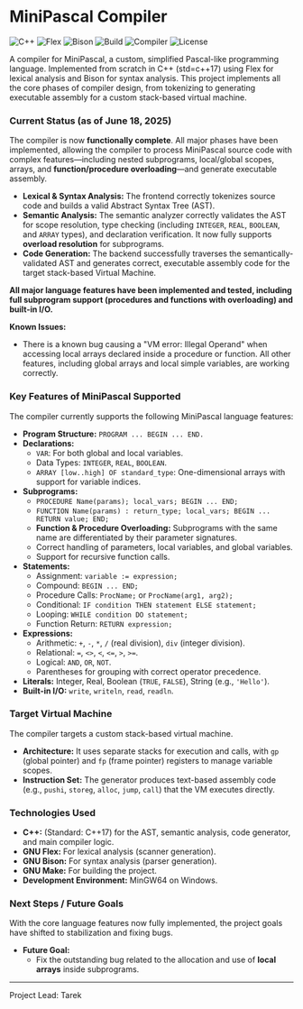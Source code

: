 # MiniPascal Compiler

![C++](https://img.shields.io/badge/C++-17-blue.svg)
![Flex](https://img.shields.io/badge/Tool-Flex-orange.svg)
![Bison](https://img.shields.io/badge/Tool-Bison-purple.svg)
![Build](https://img.shields.io/badge/Build-Make-green.svg)
![Compiler](https://img.shields.io/badge/Compiler-MinGW64-red.svg)
![License](https://img.shields.io/badge/License-MIT-yellow.svg)

A compiler for MiniPascal, a custom, simplified Pascal-like programming language. Implemented from scratch in C++ (std=c++17) using Flex for lexical analysis and Bison for syntax analysis. This project implements all the core phases of compiler design, from tokenizing to generating executable assembly for a custom stack-based virtual machine.

### Current Status (as of June 18, 2025)

The compiler is now **functionally complete**. All major phases have been implemented, allowing the compiler to process MiniPascal source code with complex features—including nested subprograms, local/global scopes, arrays, and **function/procedure overloading**—and generate executable assembly.

* **Lexical & Syntax Analysis:** The frontend correctly tokenizes source code and builds a valid Abstract Syntax Tree (AST).
* **Semantic Analysis:** The semantic analyzer correctly validates the AST for scope resolution, type checking (including `INTEGER`, `REAL`, `BOOLEAN`, and `ARRAY` types), and declaration verification. It now fully supports **overload resolution** for subprograms.
* **Code Generation:** The backend successfully traverses the semantically-validated AST and generates correct, executable assembly code for the target stack-based Virtual Machine.

**All major language features have been implemented and tested, including full subprogram support (procedures and functions with overloading) and built-in I/O.**

**Known Issues:**
* There is a known bug causing a "VM error: Illegal Operand" when accessing local arrays declared inside a procedure or function. All other features, including global arrays and local simple variables, are working correctly.

### Key Features of MiniPascal Supported

The compiler currently supports the following MiniPascal language features:

* **Program Structure:** `PROGRAM ... BEGIN ... END.`
* **Declarations:**
    * `VAR`: For both global and local variables.
    * Data Types: `INTEGER`, `REAL`, `BOOLEAN`.
    * `ARRAY [low..high] OF standard_type`: One-dimensional arrays with support for variable indices.
* **Subprograms:**
    * `PROCEDURE Name(params); local_vars; BEGIN ... END;`
    * `FUNCTION Name(params) : return_type; local_vars; BEGIN ... RETURN value; END;`
    * **Function & Procedure Overloading:** Subprograms with the same name are differentiated by their parameter signatures.
    * Correct handling of parameters, local variables, and global variables.
    * Support for recursive function calls.
* **Statements:**
    * Assignment: `variable := expression;`
    * Compound: `BEGIN ... END;`
    * Procedure Calls: `ProcName;` or `ProcName(arg1, arg2);`
    * Conditional: `IF condition THEN statement ELSE statement;`
    * Looping: `WHILE condition DO statement;`
    * Function Return: `RETURN expression;`
* **Expressions:**
    * Arithmetic: `+`, `-`, `*`, `/` (real division), `div` (integer division).
    * Relational: `=`, `<>`, `<`, `<=`, `>`, `>=`.
    * Logical: `AND`, `OR`, `NOT`.
    * Parentheses for grouping with correct operator precedence.
* **Literals:** Integer, Real, Boolean (`TRUE`, `FALSE`), String (e.g., `'Hello'`).
* **Built-in I/O:** `write`, `writeln`, `read`, `readln`.

### Target Virtual Machine

The compiler targets a custom stack-based virtual machine.

* **Architecture:** It uses separate stacks for execution and calls, with `gp` (global pointer) and `fp` (frame pointer) registers to manage variable scopes.
* **Instruction Set:** The generator produces text-based assembly code (e.g., `pushi`, `storeg`, `alloc`, `jump`, `call`) that the VM executes directly.

### Technologies Used

* **C++:** (Standard: C++17) for the AST, semantic analysis, code generator, and main compiler logic.
* **GNU Flex:** For lexical analysis (scanner generation).
* **GNU Bison:** For syntax analysis (parser generation).
* **GNU Make:** For building the project.
* **Development Environment:** MinGW64 on Windows.

### Next Steps / Future Goals

With the core language features now fully implemented, the project goals have shifted to stabilization and fixing bugs.

* **Future Goal:**
    * Fix the outstanding bug related to the allocation and use of **local arrays** inside subprograms.

---
Project Lead: Tarek
